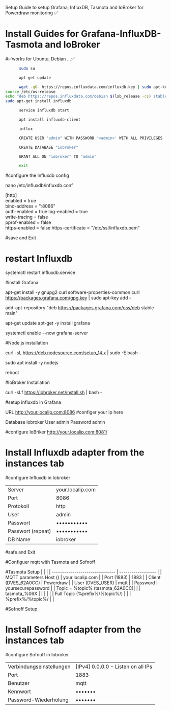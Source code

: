 
Setup Guide to setup Grafana, InfluxDB, Tasmota and IoBroker for Powerdraw monitoring
✅
# Install Guides for Grafana-InfluxDB-Tasmota and IoBroker



 #✅works for Ubuntu, Debian ...✅
 
```bash
      sudo su
```

```bash
      apt-get update
```

```bash
      wget -qO- https://repos.influxdata.com/influxdb.key | sudo apt-key add -
source /etc/os-release
echo "deb https://repos.influxdata.com/debian $(lsb_release -cs) stable" | sudo tee /etc/apt/sources.list.d/influxdb.list
sudo apt-get install influxdb
```

```bash
      service influxdb start
```

```bash
      apt install influxdb-client
```

```bash
      influx
```

```bash
      CREATE USER "admin" WITH PASSWORD '<admin>' WITH ALL PRIVILEGES
```

```bash
      CREATE DATABASE "iobroker"
```

```bash
      GRANT ALL ON "iobroker" TO "admin"
```

```bash
      exit
```


#configure the Influxdb config

nano /etc/influxdb/influxdb.conf

[http]  
 enabled = true  
 bind-address = ":8086"  
 auth-enabled = true
 log-enabled = true  
 write-tracing = false  
 pprof-enabled = false  
 https-enabled = false
 https-certificate = "/etc/ssl/influxdb.pem"  

 #save and Exit

 # restart Influxdb
systemctl restart influxdb.service


#install Grafana

apt-get install -y gnupg2 curl software-properties-common
curl https://packages.grafana.com/gpg.key | sudo apt-key add -

add-apt-repository "deb https://packages.grafana.com/oss/deb stable main"

apt-get update
apt-get -y install grafana

systemctl enable --now grafana-server

#Node.js installation

curl -sL https://deb.nodesource.com/setup_14.x | sudo -E bash -

sudo apt install -y nodejs

reboot





#IoBroker Installation

curl -sLf https://iobroker.net/install.sh | bash -

#setup influxdb in Grafana 

URL http://your.localip.com:8086 #configer your ip here

Database iobroker
User admin
Password admin


#configure IoBriker
http://your.localip.com:8081/

# Install Influxdb adapter from the instances tab
#configure Influxdb in Iobroker

 |                    |                    |
| ----------------   | ------------------ |
| Server             | your.localip.com   |
| Port               | 8086               |
| Protokoll          | http               |
| User               | admin              |
| Passwort           | •••••••••••        |
| Passwort (repeat)  | •••••••••••        |
| DB Name            | iobroker           |


#safe and Exit

#Configuer mqtt with Tasmota and Sofnoff

#Tasmota Setup
 |                                 |                    |
| ------------------------------- | ------------------ |
| MQTT parameters Host ()         | your.localip.com   |
| Port (1883)                     | 1883               |
| Client (DVES_62A0CC)            | Powerdraw          |
| User (DVES_USER)                | mqtt               |
| Password                        | yoursecurepassword |
| Topic = %topic% (tasmota_62A0CC)|                    |
| tasmota_%06X                    |                    |
|                                 |                    |
| Full Topic (%prefix%/%topic%/)  |                    |
| %prefix%/%topic%/               |                    |



#Sofnoff Setup 

# Install Sofnoff adapter from the instances tab
#configure Sofnoff in Iobroker


 |                                 |                                      |
| ------------------------------- | ------------------------------------ |
| Verbindungseinstellungen        | [IPv4] 0.0.0.0 - Listen on all IPs   |
| Port                            | 1883                                 |
| Benutzer                        | mqtt                                 |
| Kennwort                        | •••••••                              |
| Password-Wiederholung           | •••••••                              |

 

